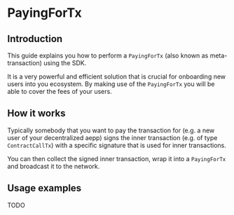 # PayingForTx

## Introduction
This guide explains you how to perform a `PayingForTx` (also known as meta-transaction) using the SDK.

It is a very powerful and efficient solution that is crucial for onboarding new users into you ecosystem. By making use of the `PayingForTx` you will be able to cover the fees of your users.

## How it works
Typically somebody that you want to pay the transaction for (e.g. a new user of your decentralized aepp) signs the inner transaction (e.g. of type `ContractCallTx`) with a specific signature that is used for inner transactions.

You can then collect the signed inner transaction, wrap it into a `PayingForTx` and broadcast it to the network.

## Usage examples

TODO